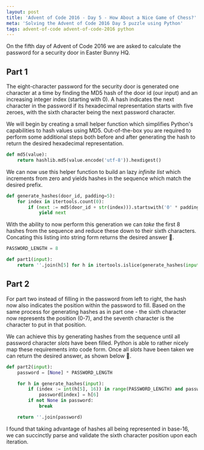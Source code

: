 ```yaml
---
layout: post
title: 'Advent of Code 2016 - Day 5 - How About a Nice Game of Chess?'
meta: 'Solving the Advent of Code 2016 Day 5 puzzle using Python'
tags: advent-of-code advent-of-code-2016 python
---
```


On the fifth day of Advent of Code 2016 we are asked to calculate the password for a security door in Easter Bunny HQ.

<!--more-->

## Part 1

The eight-character password for the security door is generated one character at a time by finding the MD5 hash of the door id (our input) and an increasing integer index (starting with 0).
A hash indicates the next character in the password if its hexadecimal representation starts with five zeroes, with the sixth character being the next password character.

We will begin by creating a small helper function which simplifies Python's capabilities to hash values using MD5.
Out-of-the-box you are required to perform some additional steps both before and after generating the hash to return the desired hexadecimal representation.

```python
def md5(value):
    return hashlib.md5(value.encode('utf-8')).hexdigest()
```

We can now use this helper function to build an lazy _infinite list_ which increments from zero and yields hashes in the sequence which match the desired prefix.

```python
def generate_hashes(door_id, padding=5):
    for index in itertools.count(0):
        if (next := md5(door_id + str(index))).startswith('0' * padding):
            yield next
```

With the ability to now perform this generation we can _take_ the first 8 hashes from the sequence and reduce these down to their sixth characters.
Concating this listing into string form returns the desired answer 🌟.

```python
PASSWORD_LENGTH = 8

def part1(input):
    return ''.join(h[5] for h in itertools.islice(generate_hashes(input), PASSWORD_LENGTH))
```

## Part 2

For part two instead of filling in the password from left to right, the hash now also indicates the position within the password to fill.
Based on the same process for generating hashes as in part one - the sixth character now represents the position (0-7), and the seventh character is the character to put in that position.

We can achieve this by generating hashes from the sequence until all password character _slots_ have been filled.
Python is able to rather nicely map these requirements into code form.
Once all _slots_ have been taken we can return the desired answer, as shown below 🌟.

```python
def part2(input):
    password = [None] * PASSWORD_LENGTH

    for h in generate_hashes(input):
        if (index := int(h[5], 16)) in range(PASSWORD_LENGTH) and password[index] is None:
            password[index] = h[6]
        if not None in password:
            break

    return ''.join(password)
```

I found that taking advantage of hashes all being represented in base-16, we can succinctly parse and validate the sixth character position upon each iteration.
